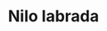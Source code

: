 ---
title: Nilo labrada
date: 
draft: false

# descripcion
description : Pulsera en plata largo no extensible (chequeá la medida!)

materials: Plata 925

color: 

dimensions: Largo 18.5 no extensible

code: 03-09-0879

type: "Pulseras"

categories: []

price: $3.270,00

price_eftvo: $2.780,00

# Images
# first image will be shown in the product page
images:
  # - image: "images/path_to_image"
  # La ubicacion de las imagenes es imagenes/Pulseras/Pulseras.Plata/03-09-0879-nilo-labrada
  - image: "./images/pulseras/plata/03-09-0879-nilo-labrada_a.jpg"
  - image: "./images/pulseras/plata/03-09-0879-nilo-labrada_b.jpg"
---